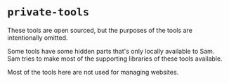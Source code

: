 # `private-tools`

These tools are open sourced, but the purposes of the tools are intentionally omitted.

Some tools have some hidden parts that's only locally available to Sam. Sam tries to make most of
the supporting libraries of these tools available.

Most of the tools here are not used for managing websites.
